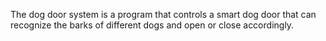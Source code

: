The dog door system is a program that controls a smart dog door that can recognize the barks of different dogs and open or close accordingly.
